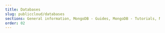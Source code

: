 ```yaml
---
title: Databases
slug: publiccloud/databases
sections: General information, MongoDB - Guides, MongoDB - Tutorials, MySQL - Guides, MySQL - Tutorials, PostgreSQL - Guides, PostgreSQL - Tutorials, Redis - Guides, Redis - Tutorials,, Kafka, OpenSearch
order: 02
---
```

